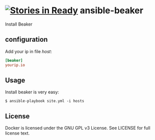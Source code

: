 [![Stories in Ready](https://badge.waffle.io/zoek1/ansible-beaker.png?label=ready&title=Ready)](https://waffle.io/zoek1/ansible-beaker)
ansible-beaker
==============

Install Beaker

configuration
-------------

Add your ip in file *host*:

```ini
[beaker]
yourip.io
```

Usage
-----

Install beaker is very easy:

```console
$ ansible-playbook site.yml -i hosts
```

License
-------

Docker is licensed under the GNU GPL v3 License. See LICENSE for full license text.
